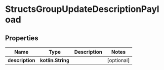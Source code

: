 
# StructsGroupUpdateDescriptionPayload

## Properties
Name | Type | Description | Notes
------------ | ------------- | ------------- | -------------
**description** | **kotlin.String** |  |  [optional]



